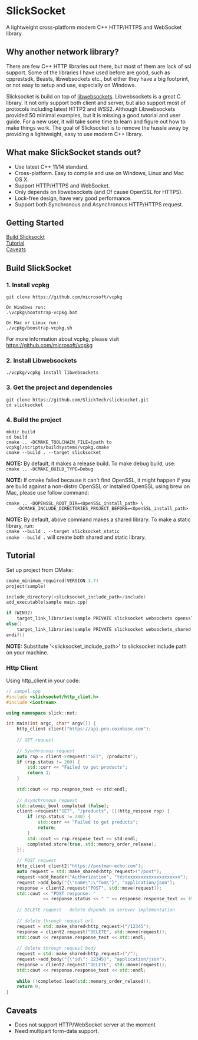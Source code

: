 # SlickSocket
A lightweight cross-platform modern C++ HTTP/HTTPS and WebSocket library.

## Why another network library?
There are few C++ HTTP libraries out there, but most of them are lack of ssl support. Some of 
 the libraries I have used before are good, such as cpprestsdk, Beasts, libwebsockets etc., but 
 either they have a big footprint, or not easy to setup and use, especially on Windows. 
 
Slicksocket is build on top of [libwebsockets](https://libwebsockets.org). Libwebsockets is a 
great C library. It not only support both client and server, but also support most of protocols
including latest HTTP2 and WSS2. Although Libwebsockets provided 50 minimal examples, but it
is missing a good tutorial and user guide. For a new user, it will take some time to learn and 
figure out how to make things work. The goal of Slicksocket is to remove the hussle away by providing
a lightweight, easy to use modern C++ library.

## What make SlickSocket stands out?
* Use latest C++ 11/14 standard.
* Cross-platform. Easy to compile and use on Windows, Linux and Mac OS X.
* Support HTTP/HTTPS and WebSocket.
* Only depends on libwebsockets (and Of cause OpenSSL for HTTPS).
* Lock-free design, have very good performance.
* Support both Synchronous and Asynchronous HTTP/HTTPS request.

## Getting Started
[Build Slicksockt](https://github.com/SlickTech/slicksocket#build-slicksocket)<br />
[Tutorial](https://github.com/SlickTech/slicksocket#tutorial)<br />
[Caveats](https://github.com/SlickTech/slicksocket#caveats)

## Build SlickSocket
### 1. Install vcpkg
```
git clone https://github.com/microsoft/vcpkg

On Windows run:
.\vcpkg\bootstrap-vcpkg.bat

On Mac or Linux run:
./vcpkg/boostrap-vcpkg.sh
```
For more information about vcpkg, please visit https://github.com/microsoft/vcpkg

### 2. Install Libwebsockets
```
./vcpkg/vcpkg install libwebsockets
```

### 3. Get the project and dependencies

```
git clone https://github.com/SlickTech/slicksocket.git
cd slicksocket
```

### 4. Build the project
```
mkdir build
cd build
cmake .. -DCMAKE_TOOLCHAIN_FILE=[path to vcpkg]/scripts/buildsystems/vcpkg.cmake
cmake --build . --target slicksocket
```
**NOTE:** By default, it makes a release build. To make debug build, use: <br />
``cmake .. -DCMAKE_BUILD_TYPE=Debug``<br />

**NOTE:** If cmake failed because it can't find OpenSSL, it might happen if you are build against
a non-distro OpenSSL or installed OpenSSL using brew on Mac, please use follow command:
```
cmake .. -DOPENSSL_ROOT_DIR=<OpenSSL_install_path> \
    -DCMAKE_INCLUDE_DIRECTORIES_PROJECT_BEFORE=<OpenSSL_install_path>
```

**NOTE:** By default, above command makes a shared library. To make a static library, run:<br />
``cmake --build . --target slicksocket_static`` <br />
``cmake --build .`` will create both shared and static library.


## Tutorial
Set up project from CMake:
```c++
cmake_minimum_required(VERSION 3.7)
project(sample)

include_directory(<slicksocket_include_path>/include)
add_executable(sample main.cpp)

if (WIN32)
    target_link_libraries(sample PRIVATE slicksocket websockets openssl libssl libcrypto ws2_32)
else()
    target_link_libraries(sample PRIVATE slicksocket websockets_shared ssl crypto pthread)
endif()
```
**NOTE:** Substitute '<slicksocket_include_path>' to slicksocket include path on your machine.

### Http Client
Using http_client in your code:<br />
```c++
// sampel.cpp
#include <slicksocket/http_cliet.h>
#include <iostream>

using namespace slick::net;

int main(int argc, char* argv[]) {
    http_client client("https://api.pro.coinbase.com");
    
    // GET request
    
    // Synchronous request
    auto rsp = client->request("GET", /products");
    if (rsp.status != 200) {
        std::cerr << "Failed to get products";
        return 1;
    }
    
    std::cout << rsp.respnse_text << std:endl;
    
    // Asynchronous request
    std::atomic_bool completed {false};
    client->request("GET", "/products", [](http_respose rsp) {
        if (rsp.status != 200) {
            std::cerr << "Failed to get products";
            return;
        }
        std::cout << rsp.respnse_text << std:endl;
        completed.store(true, std::memory_order_release);
    });
    
    // POST request
    http_client client2("https://postman-echo.com");
    auto request = std::make_shared<http_request>("/post");
    request->add_header("Authorization", "testxxxxxxxxxxxxxxxxxxxx");
    request->add_body("{\"name\":\"Tom\"}", "application/json");
    response = client2.request("POST", std::move(request));
    std::cout << "POST response: "
              << response.status << " " << response.response_text << std::endl;
              
    // DELETE request - delete depends on serever implementation
    
    // delete through request url
    request = std::make_shared<http_request>("/12345");
    response = client2.request("DELETE", std::move(request));
    std::cout << response.response_text << std::endl;
    
    // delete through request body
    request = std::make_shared<http_request>("/");
    request->add_body("{\"id\": 12345}", "application/json");
    response = client2.request("DELETE", std::move(request));
    std::cout << response.response_text << std::endl;
    
    while (!completed.load(std::memory_order_relaxed));
    return 0;
}
```

## Caveats
* Does not support HTTP/WebSocket server at the moment
* Need multipart form-data support.

